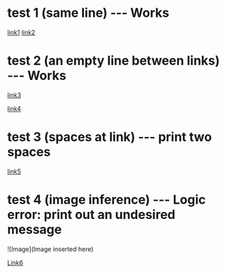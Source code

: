 # test 1 (same line) --- Works
[link1](some-thing.html) [link2](https://google.com)

# test 2 (an empty line between links) --- Works
[link3](some-thing.html)

[link4](https://google.com)

# test 3 (spaces at link) --- print two spaces
[link5]( some-thing.html )

# test 4 (image inference) --- Logic error: print out an undesired message

![Image](Image inserted here)

[Link6][1]

[1]: (https://google.com)